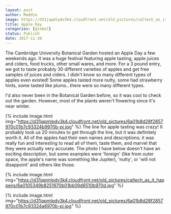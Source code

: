 ```yaml
---
layout: post
author: Maddie
image: https://d31japmlpdv3k4.cloudfront.net/old_pictures/caltech_as_it_happens/6a0105349b8251970b01bb09d65107970d.jpg
title: Apple Day
categories: [global]
status: Publish
date: 2017-11-30
---
```


The Cambridge University Botanical Garden hosted an Apple Day a few weekends ago. It was a huge festival featuring apple tasting, apple juices and ciders, food trucks, other small wares, and more. For a 3 pound entry, we got to taste probably 30 different varieties of apples and get free samples of juices and ciders. I didn't know so many different types of apples even existed! Some apples tasted more nutty, some had strawberry hints, some tasted like plums...there were so many different types.

I'd also never been in the Botanical Garden before, so it was cool to check out the garden. However, most of the plants weren't flowering since it's near winter.


{% include image.html img="https://d31japmlpdv3k4.cloudfront.net/old_pictures/6a01b8d28f2857970c01b7c93324b9970b-pi.jpg" %}
The line for apple tasting was crazy! It probably took us 20 minutes to get through the line, but it was definitely worth it. All of the apples had their own names and descriptions; it was really fun and interesting to read all of them, taste them, and marvel that they were actually very accurate. The photo I have below doesn't have an exciting description, but some examples were 'foreign' (like from outer space, the apple's name was something like Jupiter), 'nutty', or 'will not disappoint' and others like those.


{% include image.html img="https://d31japmlpdv3k4.cloudfront.net/old_pictures/caltech_as_it_happens/6a0105349b8251970b01bb09d6510b970d.jpg" %}

{% include image.html img="https://d31japmlpdv3k4.cloudfront.net/old_pictures/6a01b8d28f2857970c01b7c93324a6970b-pi.jpg" %}
